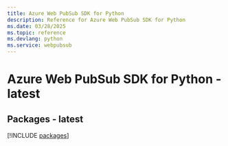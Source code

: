 ```yaml
---
title: Azure Web PubSub SDK for Python
description: Reference for Azure Web PubSub SDK for Python
ms.date: 03/28/2025
ms.topic: reference
ms.devlang: python
ms.service: webpubsub
---
```

# Azure Web PubSub SDK for Python - latest
## Packages - latest
[!INCLUDE [packages](web-pubsub-index.md)]